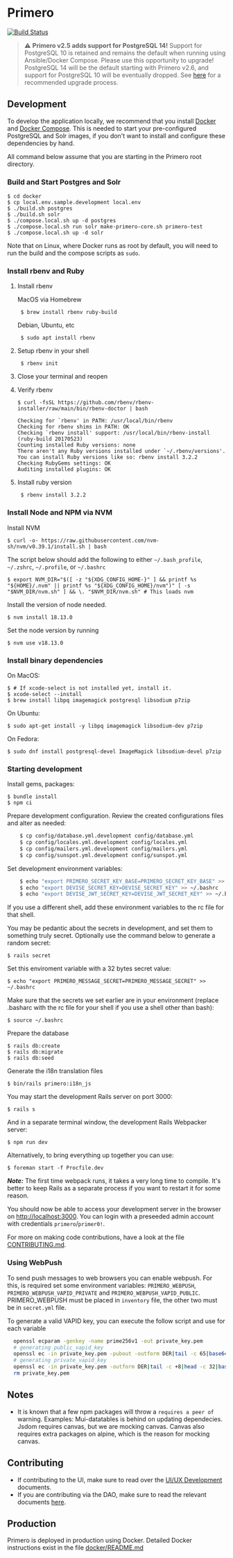 <!-- Copyright (c) 2014 - 2023 UNICEF. All rights reserved. -->

Primero
========
[![Build Status](https://api.travis-ci.org/primeroIMS/primero.svg?branch=master)](https://travis-ci.org/primeroIMS/primero/branches)


> :warning: **Primero v2.5 adds support for PostgreSQL 14!** Support for PostgreSQL 10 is retained and remains the default when running using Ansible/Docker Compose. Please use this opportunity to upgrade! PostgreSQL 14 will be the default starting with Primero v2.6, and support for PostgreSQL 10 will be eventually dropped. See [here](doc/postgres_upgrade.md) for a recommended upgrade process.

## Development

To develop the application locally, we recommend that you install [Docker](https://docs.docker.com/install/)
and [Docker Compose](https://docs.docker.com/compose/install/). This is needed to start your pre-configured
PostgreSQL and Solr images, if you don't want to install and configure these dependencies by hand.

All command below assume that you are starting in the Primero root directory.

### Build and Start Postgres and Solr

    $ cd docker
    $ cp local.env.sample.development local.env
    $ ./build.sh postgres
    $ ./build.sh solr
    $ ./compose.local.sh up -d postgres
    $ ./compose.local.sh run solr make-primero-core.sh primero-test
    $ ./compose.local.sh up -d solr

Note that on Linux, where Docker runs as root by default,
you will need to run the build and the compose scripts as `sudo`.

### Install rbenv and Ruby

1. Install rbenv

    MacOS via Homebrew

        $ brew install rbenv ruby-build

    Debian, Ubuntu, etc

        $ sudo apt install rbenv

2. Setup rbenv in your shell

        $ rbenv init

3. Close your terminal and reopen

4.  Verify rbenv

        $ curl -fsSL https://github.com/rbenv/rbenv-installer/raw/main/bin/rbenv-doctor | bash

    ```
    Checking for `rbenv' in PATH: /usr/local/bin/rbenv
    Checking for rbenv shims in PATH: OK
    Checking `rbenv install' support: /usr/local/bin/rbenv-install (ruby-build 20170523)
    Counting installed Ruby versions: none
    There aren't any Ruby versions installed under `~/.rbenv/versions'.
    You can install Ruby versions like so: rbenv install 3.2.2
    Checking RubyGems settings: OK
    Auditing installed plugins: OK
    ```

5. Install ruby version

        $ rbenv install 3.2.2

### Install Node and NPM via NVM

Install NVM

    $ curl -o- https://raw.githubusercontent.com/nvm-sh/nvm/v0.39.1/install.sh | bash

The script below should add the following to either `~/.bash_profile`, `~/.zshrc`, `~/.profile`, or `~/.bashrc`


    $ export NVM_DIR="$([ -z "${XDG_CONFIG_HOME-}" ] && printf %s "${HOME}/.nvm" || printf %s "${XDG_CONFIG_HOME}/nvm")" [ -s "$NVM_DIR/nvm.sh" ] && \. "$NVM_DIR/nvm.sh" # This loads nvm

Install the version of node needed.

    $ nvm install 18.13.0

Set the node version by running

    $ nvm use v18.13.0

### Install binary dependencies

On MacOS:

    $ # If xcode-select is not installed yet, install it.
    $ xcode-select --install
    $ brew install libpq imagemagick postgresql libsodium p7zip

On Ubuntu:

    $ sudo apt-get install -y libpq imagemagick libsodium-dev p7zip

On Fedora:

    $ sudo dnf install postgresql-devel ImageMagick libsodium-devel p7zip

### Starting development

Install  gems, packages:

    $ bundle install
    $ npm ci

Prepare development configuration. Review the created configurations files and alter as needed:

```bash
    $ cp config/database.yml.development config/database.yml
    $ cp config/locales.yml.development config/locales.yml
    $ cp config/mailers.yml.development config/mailers.yml
    $ cp config/sunspot.yml.development config/sunspot.yml
```

Set development environment variables:
```bash
    $ echo "export PRIMERO_SECRET_KEY_BASE=PRIMERO_SECRET_KEY_BASE" >> ~/.bashrc
    $ echo "export DEVISE_SECRET_KEY=DEVISE_SECRET_KEY" >> ~/.bashrc
    $ echo "export DEVISE_JWT_SECRET_KEY=DEVISE_JWT_SECRET_KEY" >> ~/.bashrc
```

If you use a different shell, add these environment variables to the rc file for that shell.

You may be pedantic about the secrets in development, and set them to something truly secret.
Optionally use the command below to generate a random secret:

    $ rails secret

Set this enviroment variable with a 32 bytes secret value:

    $ echo "export PRIMERO_MESSAGE_SECRET=PRIMERO_MESSAGE_SECRET" >> ~/.bashrc

Make sure that the secrets we set earlier are in your environment (replace .basharc with the rc file for your shell if you use a shell other than bash):

    $ source ~/.bashrc

Prepare the database

    $ rails db:create
    $ rails db:migrate
    $ rails db:seed

Generate the i18n translation files

    $ bin/rails primero:i18n_js

You may start the development Rails server on port 3000:

    $ rails s

And in a separate terminal window, the development Rails Webpacker server:

    $ npm run dev

Alternatively, to bring everything up together you can use:

    $ foreman start -f Procfile.dev

***Note:*** The first time webpack runs, it takes a very long time to compile.
It's better to keep Rails as a separate process if you want to restart it for some reason.


You should now be able to access your development server in the browser on [http://localhost:3000](http://localhost:3000).
You can login with a preseeded admin account with credentials `primero`/`primer0!`.

For more on making code contributions, have a look at the file [CONTRIBUTING.md](CONTRIBUTING.md).

### Using WebPush
To send push messages to web browsers you can enable webpush. For this, is required set some environment variables: `PRIMERO_WEBPUSH`, `PRIMERO_WEBPUSH_VAPID_PRIVATE` and `PRIMERO_WEBPUSH_VAPID_PUBLIC`.
PRIMERO_WEBPUSH must be placed in `inventory` file, the other two must be in `secret.yml` file.

To generate a valid VAPID key, you can execute the follow script and use for each variable

```bash
  openssl ecparam -genkey -name prime256v1 -out private_key.pem
  # generating public_vapid_key
  openssl ec -in private_key.pem -pubout -outform DER|tail -c 65|base64|tr -d '\n'|tr -d '=' |tr '/+' '_-'
  # generating private_vapid_key
  openssl ec -in private_key.pem -outform DER|tail -c +8|head -c 32|base64|tr -d '\n'|tr -d '=' |tr '/+' '_-'
  rm private_key.pem
```
## Notes

- It is known that a few npm packages will throw a `requires a peer of` warning. Examples: Mui-datatables is behind on updating dependecies. Jsdom requires canvas, but we are mocking canvas. Canvas also requires extra packages on alpine, which is the reason for mocking canvas.

## Contributing
- If contributing to the UI, make sure to read over the [UI/UX Development](doc/ui_ux.md) documents.
- If you are contributing via the DAO, make sure to read the relevant documents [here](doc/dao/Index.md).

## Production

Primero is deployed in production using Docker. Detailed Docker instructions exist in the file [docker/README.md](docker/README.md)
